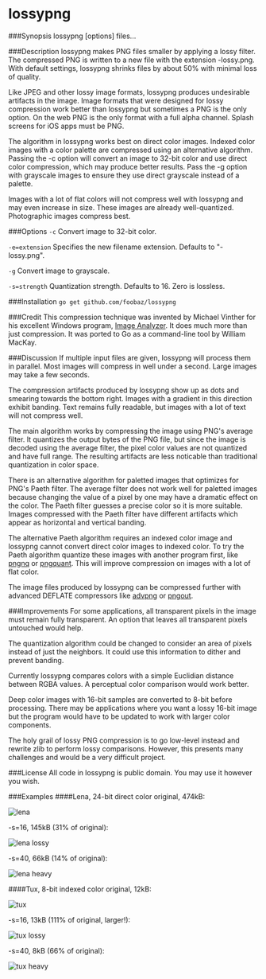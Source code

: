 lossypng
========

###Synopsis
lossypng [options] files...

###Description
lossypng makes PNG files smaller by applying a lossy filter. The compressed PNG
is written to a new file with the extension -lossy.png. With default settings,
lossypng shrinks files by about 50% with minimal loss of quality.

Like JPEG and other lossy image formats, lossypng produces undesirable artifacts
in the image. Image formats that were designed for lossy compression work
better than lossypng but sometimes a PNG is the only option. On the web PNG is
the only format with a full alpha channel. Splash screens for iOS apps must be
PNG.

The algorithm in lossypng works best on direct color images. Indexed color
images with a color palette are compressed using an alternative algorithm.
Passing the -c option will convert an image to 32-bit color and use direct
color compression, which may produce better results. Pass the -g option with
grayscale images to ensure they use direct grayscale instead of a palette.

Images with a lot of flat colors will not compress well with lossypng and may
even increase in size. These images are already well-quantized. Photographic
images compress best.

###Options
`-c`
Convert image to 32-bit color.

`-e=extension`
Specifies the new filename extension. Defaults to "-lossy.png".

`-g`
Convert image to grayscale.

`-s=strength`
Quantization strength. Defaults to 16. Zero is lossless.

###Installation
`go get github.com/foobaz/lossypng`

###Credit
This compression technique was invented by Michael Vinther for his excellent
Windows program, [Image Analyzer](http://meesoft.logicnet.dk/Analyzer/). It
does much more than just compression. It was ported to Go as a command-line
tool by William MacKay.

###Discussion
If multiple input files are given, lossypng will process them in parallel. Most
images will compress in well under a second. Large images may take a few
seconds.

The compression artifacts produced by lossypng show up as dots and smearing
towards the bottom right. Images with a gradient in this direction exhibit
banding. Text remains fully readable, but images with a lot of text will not
compress well.

The main algorithm works by compressing the image using PNG's average filter. It
quantizes the output bytes of the PNG file, but since the image is decoded
using the average filter, the pixel color values are not quantized and have full
range. The resulting artifacts are less noticable than traditional quantization
in color space.

There is an alternative algorithm for paletted images that optimizes for PNG's
Paeth filter. The average filter does not work well for paletted images because
changing the value of a pixel by one may have a dramatic effect on the color.
The Paeth filter guesses a precise color so it is more suitable. Images
compressed with the Paeth filter have different artifacts which appear as
horizontal and vertical banding.

The alternative Paeth algorithm requires an indexed color image and lossypng
cannot convert direct color images to indexed color. To try the Paeth algorithm
quantize these images with another program first, like
[pngnq](http://pngnq.sourceforge.net/) or [pngquant](http://pngquant.org/).
This will improve compression on images with a lot of flat color.

The image files produced by lossypng can be compressed further with advanced
DEFLATE compressors like
[advpng](http://advancemame.sourceforge.net/comp-readme.html) or
[pngout](http://advsys.net/ken/utils.htm).

###Improvements
For some applications, all transparent pixels in the image must remain fully
transparent. An option that leaves all transparent pixels untouched would help.

The quantization algorithm could be changed to consider an area of pixels
instead of just the neighbors. It could use this information to dither and
prevent banding.

Currently lossypng compares colors with a simple Euclidian distance between
RGBA values. A perceptual color comparison would work better.

Deep color images with 16-bit samples are converted to 8-bit before processing.
There may be applications where you want a lossy 16-bit image but the
program would have to be updated to work with larger color components.

The holy grail of lossy PNG compression is to go low-level instead and rewrite
zlib to perform lossy comparisons. However, this presents many challenges and
would be a very difficult project.

###License
All code in lossypng is public domain. You may use it however you wish.

###Examples
####Lena, 24-bit direct color
original, 474kB:

![lena](http://frammish.org/lossypng/lena.png)

-s=16, 145kB (31% of original):

![lena lossy](http://frammish.org/lossypng/lena-lossy.png)

-s=40, 66kB (14% of original):

![lena heavy](http://frammish.org/lossypng/lena-heavy.png)

####Tux, 8-bit indexed color
original, 12kB:

![tux](http://frammish.org/lossypng/Tux.png)

-s=16, 13kB (111% of original, larger!):

![tux lossy](http://frammish.org/lossypng/Tux-lossy.png)

-s=40, 8kB (66% of original):

![tux heavy](http://frammish.org/lossypng/Tux-heavy.png)
